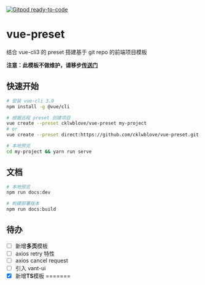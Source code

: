 [![Gitpod ready-to-code](https://img.shields.io/badge/Gitpod-ready--to--code-blue?logo=gitpod)](https://gitpod.io/#https://github.com/cloud-templates/vue-preset)

# vue-preset
结合 vue-cli3 的 preset 搭建基于 git repo 的前端项目模板

**注意：此模板不做维护，请移步[传送门](https://github.com/cklwblove/vue-preset)**

## 快速开始

```bash
# 安装 vue-cli 3.0
npm install -g @vue/cli

# 根据远程 preset 创建项目
vue create --preset cklwblove/vue-preset my-project
# or
vue create --preset direct:https://github.com/cklwblove/vue-preset.git my-project --clone

# 本地预览
cd my-project && yarn run serve

```

## 文档
```bash
# 本地预览
npm run docs:dev

# 构建部署版本
npm run docs:build
```
## 待办
- [ ] 新增**多页**模板
- [ ] axios retry 特性
- [ ] axios cancel request
- [ ] 引入 vant-ui
- [x] 新增**TS**模板
=======
